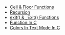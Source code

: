 - [Ceil & Floor Functions](./Ceil&FloorFunctions)
- [Recursion](./Recursion.md)
- [exit() & _Exit() Functions](./exit()&_Exit()Functions.md)
- [Function In C](./Functions_In_C.md)
-  [Colors In Text Mode In C](Colors_In_Text_Mode.md)


